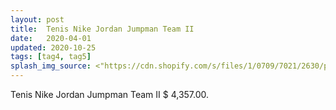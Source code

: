 ```yaml
---
layout: post
title:  Tenis Nike Jordan Jumpman Team II
date:   2020-04-01
updated: 2020-10-25
tags: [tag4, tag5]
splash_img_source: <"https://cdn.shopify.com/s/files/1/0709/7021/2630/products/24fe18ea-2bdc-4165-8d08-4c2d141984d6_1_360x.webp?v=1675343781"
---
```

Tenis Nike Jordan Jumpman Team II $ 4,357.00.
